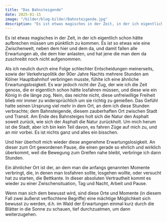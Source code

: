 ```yaml
---
title: "Das Bahnsteigende"
date: 2025-01-15
image: "/bilder/blog-bilder/Bahnsteigende.jpg"
description: "Es ist etwas magisches in der Zeit, in der ich eigentlich schon hätte aufbrechen müssen…"
---
```


Es ist etwas magisches in der Zeit, in der ich eigentlich schon hätte aufbrechen müssen um pünktlich zu kommen. Es ist so etwas wie eine Zwischenwelt, neben dem hier und dem da, und damit fallen alle Erwartungen ab, die dem hier anlasten, und hat jene die man dem da zuschreibt noch nicht aufgenommen.

Als ich neulich durch eine Folge schlechter Entscheidungen meinerseits, sowie der Verkehrspolitik der 90er Jahre Nachts mehrere Stunden am Kölner Hauptbahnhof verbringen musste, fühlte ich eine ähnliche Erwartungslosigkeit. Es war jedoch nicht der Zug, der wie ich die Zeit genoss, die er eigentlich schon hätte losfahren müssen, und diese wie ein König in die länge zog. Nein, das reichte nicht, diese unfreiwillige Freiheit blieb mir immer zu widersprüchlich um sie richtig zu genießen. Das Gefühl hatte seinen Ursprung viel mehr in dem Ort, an dem ich diese Stunden verbrachte; dem Bahnsteigende, diesem zauberhaften Ort zwischen Stadt und Transit. Am Ende des Bahnsteiges holt sich die Natur den Asphalt soweit zurück, wie sich der Asphalt die Natur zurückholt. Um mich herum ist die Stadt, aber ich bin kein Teil davon, es fahren Züge auf mich zu, und an mir vorbei. Es ist nichts ganz und alles ein bisschen.

Und hier überholt mich wieder diese angenehme Erwartungslosigkeit. An dieser zum Ort gewordenen Pause, die einen gerade so ehrlich und wirklich überkommt, weil die Bewegung zum Greifen nahe bleibt, verbringe ich dann Stunden.

Ein ähnlicher Ort ist der, an dem man die anfangs genannten Momente verbringt, die, in denen man losfahren sollte, losgehen wollte, oder versucht hat zu starten, die Bettkante. In dieser absoluten Vertrautheit kommt es wieder zu einer Zwischensituation, Tag und Nacht, Arbeit und Pause.

Wenn man sich dem bewusst wird, sind diese Orte und Momente (in diesem Fall zwei äußerst verflochtene Begriffe) eine mächtige Möglichkeit sich bewusst zu werden, d.h. im Wald der Erwartungen einmal kurz durch die Blätter in die Sonne zu schauen, tief durchzuatmen, um dann weiterzugehen.
